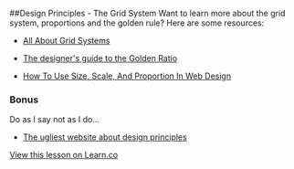

##Design Principles - The Grid System
Want to learn more about the grid system, proportions and the golden rule? Here are some resources:

+ [All About Grid Systems](http://webdesign.tutsplus.com/articles/all-about-grid-systems--webdesign-14471)

+ [The designer's guide to the Golden Ratio](http://www.creativebloq.com/design/designers-guide-golden-ratio-12121546)

+ [How To Use Size, Scale, And Proportion In Web Design](http://www.vanseodesign.com/web-design/size-scale-proportion/)

### Bonus
Do as I say not as I do...
+ [The ugliest website about design principles](http://char.txa.cornell.edu/language/principl/principl.htm)

<a href='https://learn.co/lessons/hs-design-principles-grid-system' data-visibility='hidden'>View this lesson on Learn.co</a>
